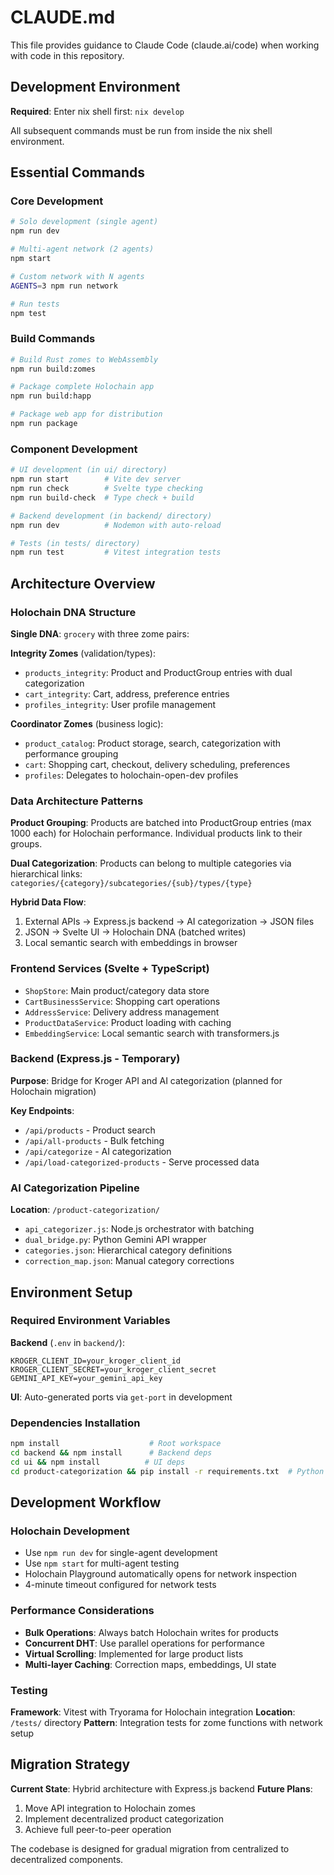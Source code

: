 # CLAUDE.md

This file provides guidance to Claude Code (claude.ai/code) when working with code in this repository.

## Development Environment

**Required**: Enter nix shell first: `nix develop`

All subsequent commands must be run from inside the nix shell environment.

## Essential Commands

### Core Development
```bash
# Solo development (single agent)
npm run dev

# Multi-agent network (2 agents) 
npm start

# Custom network with N agents
AGENTS=3 npm run network

# Run tests
npm test
```

### Build Commands
```bash
# Build Rust zomes to WebAssembly
npm run build:zomes

# Package complete Holochain app
npm run build:happ

# Package web app for distribution
npm run package
```

### Component Development
```bash
# UI development (in ui/ directory)
npm run start        # Vite dev server
npm run check        # Svelte type checking
npm run build-check  # Type check + build

# Backend development (in backend/ directory)  
npm run dev          # Nodemon with auto-reload

# Tests (in tests/ directory)
npm run test         # Vitest integration tests
```

## Architecture Overview

### Holochain DNA Structure
**Single DNA**: `grocery` with three zome pairs:

**Integrity Zomes** (validation/types):
- `products_integrity`: Product and ProductGroup entries with dual categorization
- `cart_integrity`: Cart, address, preference entries
- `profiles_integrity`: User profile management

**Coordinator Zomes** (business logic):
- `product_catalog`: Product storage, search, categorization with performance grouping
- `cart`: Shopping cart, checkout, delivery scheduling, preferences  
- `profiles`: Delegates to holochain-open-dev profiles

### Data Architecture Patterns

**Product Grouping**: Products are batched into ProductGroup entries (max 1000 each) for Holochain performance. Individual products link to their groups.

**Dual Categorization**: Products can belong to multiple categories via hierarchical links:
`categories/{category}/subcategories/{sub}/types/{type}`

**Hybrid Data Flow**:
1. External APIs → Express.js backend → AI categorization → JSON files
2. JSON → Svelte UI → Holochain DNA (batched writes)
3. Local semantic search with embeddings in browser

### Frontend Services (Svelte + TypeScript)
- `ShopStore`: Main product/category data store
- `CartBusinessService`: Shopping cart operations  
- `AddressService`: Delivery address management
- `ProductDataService`: Product loading with caching
- `EmbeddingService`: Local semantic search with transformers.js

### Backend (Express.js - Temporary)
**Purpose**: Bridge for Kroger API and AI categorization (planned for Holochain migration)

**Key Endpoints**:
- `/api/products` - Product search
- `/api/all-products` - Bulk fetching
- `/api/categorize` - AI categorization
- `/api/load-categorized-products` - Serve processed data

### AI Categorization Pipeline
**Location**: `/product-categorization/`
- `api_categorizer.js`: Node.js orchestrator with batching
- `dual_bridge.py`: Python Gemini API wrapper  
- `categories.json`: Hierarchical category definitions
- `correction_map.json`: Manual category corrections

## Environment Setup

### Required Environment Variables
**Backend** (`.env` in `backend/`):
```
KROGER_CLIENT_ID=your_kroger_client_id
KROGER_CLIENT_SECRET=your_kroger_client_secret  
GEMINI_API_KEY=your_gemini_api_key
```

**UI**: Auto-generated ports via `get-port` in development

### Dependencies Installation
```bash
npm install                    # Root workspace
cd backend && npm install      # Backend deps
cd ui && npm install          # UI deps  
cd product-categorization && pip install -r requirements.txt  # Python deps
```

## Development Workflow

### Holochain Development
- Use `npm run dev` for single-agent development
- Use `npm start` for multi-agent testing
- Holochain Playground automatically opens for network inspection
- 4-minute timeout configured for network tests

### Performance Considerations  
- **Bulk Operations**: Always batch Holochain writes for products
- **Concurrent DHT**: Use parallel operations for performance
- **Virtual Scrolling**: Implemented for large product lists
- **Multi-layer Caching**: Correction maps, embeddings, UI state

### Testing
**Framework**: Vitest with Tryorama for Holochain integration
**Location**: `/tests/` directory
**Pattern**: Integration tests for zome functions with network setup

## Migration Strategy

**Current State**: Hybrid architecture with Express.js backend
**Future Plans**: 
1. Move API integration to Holochain zomes
2. Implement decentralized product categorization  
3. Achieve full peer-to-peer operation

The codebase is designed for gradual migration from centralized to decentralized components.
